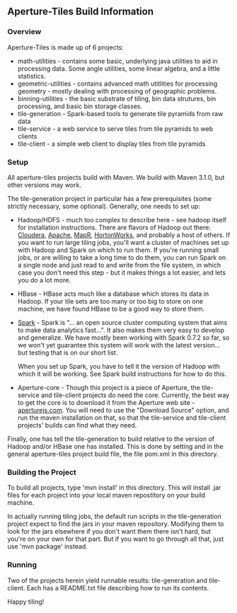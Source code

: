 ## Aperture-Tiles Build Information

### Overview

Aperture-Tiles is made up of 6 projects:

 * math-utilities - contains some basic, underlying java utilities to aid 
   in processing data.  Some angle utilities, some linear algebra, and a little 
   statistics.
 * geometric-utilities - contains advanced math utitlities for processing geometry - 
   mostly dealing with processing of geographic problems.
 * binning-utilities - the basic substrate of tiling, bin data strutures, 
   bin processing, and basic bin storage classes.
 * tile-generation - Spark-based tools to generate tile pyramids from raw data
 * tile-service - a web service to serve tiles from tile pyramids to web clients
 * tile-client - a simple web client to display tiles from tile pyramids

### Setup

All aperture-tiles projects build with Maven.  We build with Maven 3.1.0, but 
other versions may work.

The tile-generation project in particular has a few prerequisites (some 
strictly necessary, some optional).  Generally, one needs to set up:

 * Hadoop/HDFS - much too complex to describe here - see hadoop itself for 
   installation instructions.  There are flavors of Hadoop out there:
   [Cloudera](http://www.cloudera.com/content/cloudera/en/products/cdh.html), 
   [Apache](http://hadoop.apache.org/docs/r1.2.1/index.html), 
   [MapR](http://www.mapr.com/products/apache-hadoop),
   [HortonWorks](http://hortonworks.com/), and probably a host of others.  If 
   you want to run large tiling jobs, you'll want a cluster of machines set up
   with Hadoop and Spark on which to run them.  If you're running small jobs, 
   or are willing to take a long time to do them, you can run Spark on a single
   node and just read to and write from the file system, in which case you
   don't need this step - but it makes things a lot easier, and lets you do a
   lot more.

 * HBase - HBase acts much like a database which stores its data in Hadoop.  If
   your tile sets are too many or too big to store on one machine, we have 
   found HBase to be a good way to store them.

 * [Spark](http://spark.incubator.apache.org/) - Spark is "... an open source 
   cluster computing system that aims to make data analytics fast...".  It also 
   makes them very easy to develop and generalize.  We have mostly been working 
   with Spark 0.7.2 so far, so we won't yet guarantee this system will work 
   with the latest version... but testing that is on our short list.

   When you set up Spark, you have to tell it the version of Hadoop with which 
   it will be working.  See Spark build instructions for how to do this.

 * Aperture-core - Though this project is a piece of Aperture, the tile-service
   and tile-client projects do need the core.  Currently, the best way to get 
   the core is to download it from the Aperture web site -
   [aperturejs.com](http://aperturejs.com).  You will need to use the "Download 
   Source" option, and run the maven installation on that, so that the 
   tile-service and tile-client projects' builds can find what they need.

Finally, one has tell the tile-generation to build relative to the version of 
Hadoop and/or HBase one has installed.  This is done by setting
<hadoop-version> and <hbase-version> in the general aperture-tiles project 
build file, the file pom.xml in this directory.

### Building the Project

To build all projects, type 'mvn install' in this directory.  This will install 
.jar files for each project into your local maven repostitory on your build 
machine.

In actually running tiling jobs, the default run scripts in the tile-generation 
project expect to find the jars in your maven repository.  Modifying them to 
look for the jars elsewhere if you don't want them there isn't hard, but you're 
on your own for that part.  But if you want to go through all that, just use 
'mvn package' instead.

### Running

Two of the projects herein yield runnable results: tile-generation and 
tile-client. Each has a README.txt file describing how to run its contents.

Happy tiling!
